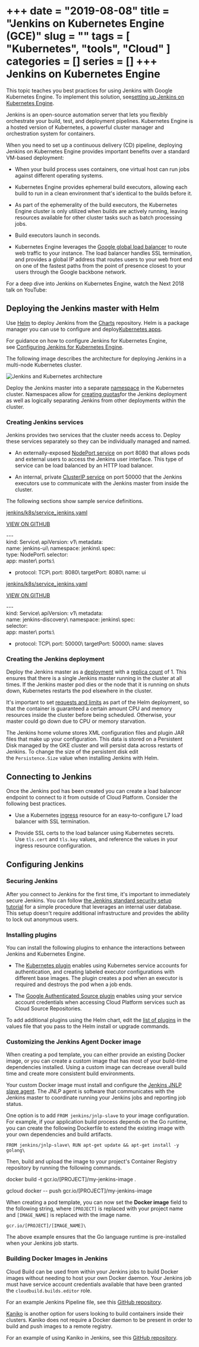 +++
date = "2019-08-08"
title = "Jenkins on Kubernetes Engine (GCE)"
slug = ""
tags = [
    "Kubernetes",
    "tools",
    "Cloud"
]
categories = []
series = []
+++
Jenkins on Kubernetes Engine
===========================

This topic teaches you best practices for using Jenkins with Google Kubernetes Engine. To implement this solution, see[setting up Jenkins on Kubernetes Engine](https://cloud.google.com/solutions/jenkins-on-kubernetes-engine-tutorial).

Jenkins is an open-source automation server that lets you flexibly orchestrate your build, test, and deployment pipelines. Kubernetes Engine is a hosted version of Kubernetes, a powerful cluster manager and orchestration system for containers.

When you need to set up a continuous delivery (CD) pipeline, deploying Jenkins on Kubernetes Engine provides important benefits over a standard VM-based deployment:

-   When your build process uses containers, one virtual host can run jobs against different operating systems.

-   Kubernetes Engine provides ephemeral build executors, allowing each build to run in a clean environment that's identical to the builds before it.

-   As part of the ephemerality of the build executors, the Kubernetes Engine cluster is only utilized when builds are actively running, leaving resources available for other cluster tasks such as batch processing jobs.

-   Build executors launch in seconds.

-   Kubernetes Engine leverages the [Google global load balancer](http://static.googleusercontent.com/media/research.google.com/en//pubs/archive/44824.pdf) to route web traffic to your instance. The load balancer handles SSL termination, and provides a global IP address that routes users to your web front end on one of the fastest paths from the point of presence closest to your users through the Google backbone network.

For a deep dive into Jenkins on Kubernetes Engine, watch the Next 2018 talk on YouTube:

Deploying the Jenkins master with Helm
--------------------------------------

Use [Helm](https://github.com/kubernetes/helm) to deploy Jenkins from the [Charts](https://github.com/kubernetes/charts) repository. Helm is a package manager you can use to configure and deploy[Kubernetes apps](https://hub.kubeapps.com/).

For guidance on how to configure Jenkins for Kubernetes Engine, see [Configuring Jenkins for Kubernetes Engine](https://cloud.google.com/solutions/configuring-jenkins-kubernetes-engine).

The following image describes the architecture for deploying Jenkins in a multi-node Kubernetes cluster.

![Jenkins and Kubernetes architecture](https://cloud.google.com/solutions/images/jenkins-kubernetes-architecture.svg)

Deploy the Jenkins master into a separate [namespace](http://kubernetes.io/docs/admin/namespaces/) in the Kubernetes cluster. Namespaces allow for [creating quotas](http://kubernetes.io/docs/admin/resourcequota/)for the Jenkins deployment as well as logically separating Jenkins from other deployments within the cluster.

### Creating Jenkins services

Jenkins provides two services that the cluster needs access to. Deploy these services separately so they can be individually managed and named.

-   An externally-exposed [NodePort service](http://kubernetes.io/docs/user-guide/services/#type-nodeport) on port 8080 that allows pods and external users to access the Jenkins user interface. This type of service can be load balanced by an HTTP load balancer.

-   An internal, private [ClusterIP service](http://kubernetes.io/docs/user-guide/services/#publishing-services---service-types) on port 50000 that the Jenkins executors use to communicate with the Jenkins master from inside the cluster.

The following sections show sample service definitions.

[jenkins/k8s/service_jenkins.yaml](https://github.com/GoogleCloudPlatform/continuous-deployment-on-kubernetes/blob/v1/jenkins/k8s/service_jenkins.yaml)

[VIEW ON GITHUB](https://github.com/GoogleCloudPlatform/continuous-deployment-on-kubernetes/blob/v1/jenkins/k8s/service_jenkins.yaml)

---\
 kind: Service\ apiVersion: v1\ metadata:\
 name: jenkins-ui\ namespace: jenkins\ spec:\
 type: NodePort\ selector:\
 app: master\ ports:\
 -  protocol: TCP\ port: 8080\ targetPort: 8080\ name: ui

[jenkins/k8s/service_jenkins.yaml](https://github.com/GoogleCloudPlatform/continuous-deployment-on-kubernetes/blob/v1/jenkins/k8s/service_jenkins.yaml)

[VIEW ON GITHUB](https://github.com/GoogleCloudPlatform/continuous-deployment-on-kubernetes/blob/v1/jenkins/k8s/service_jenkins.yaml)

---\
 kind: Service\ apiVersion: v1\ metadata:\
 name: jenkins-discovery\ namespace: jenkins\ spec:\
 selector:\
 app: master\ ports:\
 -  protocol: TCP\ port: 50000\ targetPort: 50000\ name: slaves

### Creating the Jenkins deployment

Deploy the Jenkins master as a [deployment](http://kubernetes.io/docs/user-guide/deployments) with a [replica count](http://kubernetes.io/docs/user-guide/replication-controller/#multiple-replicas) of 1. This ensures that there is a single Jenkins master running in the cluster at all times. If the Jenkins master pod dies or the node that it is running on shuts down, Kubernetes restarts the pod elsewhere in the cluster.

It's important to set [requests and limits](https://github.com/helm/charts/blob/28250ead2088bb36831864f43648d94dfee4f618/stable/jenkins/values.yaml#L42) as part of the Helm deployment, so that the container is guaranteed a certain amount CPU and memory resources inside the cluster before being scheduled. Otherwise, your master could go down due to CPU or memory starvation.

The Jenkins home volume stores XML configuration files and plugin JAR files that make up your configuration. This data is stored on a Persistent Disk managed by the GKE cluster and will persist data across restarts of Jenkins. To change the size of the persistent disk edit the `Persistence.Size` value when installing Jenkins with Helm.

Connecting to Jenkins
---------------------

Once the Jenkins pod has been created you can create a load balancer endpoint to connect to it from outside of Cloud Platform. Consider the following best practices.

-   Use a Kubernetes [ingress](http://kubernetes.io/docs/user-guide/ingress/#what-is-ingress) resource for an easy-to-configure L7 load balancer with SSL termination.

-   Provide SSL certs to the load balancer using Kubernetes secrets. Use `tls.cert` and `tls.key` values, and reference the values in your ingress resource configuration.

Configuring Jenkins
-------------------

### Securing Jenkins

After you connect to Jenkins for the first time, it's important to immediately secure Jenkins. You can follow [the Jenkins standard security setup tutorial](https://wiki.jenkins-ci.org/display/JENKINS/Standard+Security+Setup) for a simple procedure that leverages an internal user database. This setup doesn't require additional infrastructure and provides the ability to lock out anonymous users.

### Installing plugins

You can install the following plugins to enhance the interactions between Jenkins and Kubernetes Engine.

-   The [Kubernetes plugin](https://wiki.jenkins-ci.org/display/JENKINS/Kubernetes+Plugin) enables using Kubernetes service accounts for authentication, and creating labeled executor configurations with different base images. The plugin creates a pod when an executor is required and destroys the pod when a job ends.

-   The [Google Authenticated Source plugin](https://wiki.jenkins-ci.org/display/JENKINS/Google+Source+Plugin) enables using your service account credentials when accessing Cloud Platform services such as Cloud Source Repositories.

To add additional plugins using the Helm chart, edit the [list of plugins](https://github.com/helm/charts/blob/28250ead2088bb36831864f43648d94dfee4f618/stable/jenkins/values.yaml#L137) in the values file that you pass to the Helm install or upgrade commands.

### Customizing the Jenkins Agent Docker image

When creating a pod template, you can either provide an existing Docker image, or you can create a custom image that has most of your build-time dependencies installed. Using a custom image can decrease overall build time and create more consistent build environments.

Your custom Docker image must install and configure the [Jenkins JNLP slave agent](https://github.com/jenkinsci/docker-jnlp-slave). The JNLP agent is software that communicates with the Jenkins master to coordinate running your Jenkins jobs and reporting job status.

One option is to add `FROM jenkins/jnlp-slave` to your image configuration. For example, if your application build process depends on the Go runtime, you can create the following Dockerfile to extend the existing image with your own dependencies and build artifacts.

`FROM jenkins/jnlp-slave\
RUN apt-get update && apt-get install -y golang\
`

Then, build and upload the image to your project's Container Registry repository by running the following commands.

docker build -t gcr.io/[PROJECT]/my-jenkins-image .

gcloud docker -- push gcr.io/[PROJECT]/my-jenkins-image

When creating a pod template, you can now set the **Docker image** field to the following string, where `[PROJECT]` is replaced with your project name and `[IMAGE_NAME]` is replaced with the image name.

`gcr.io/[PROJECT]/[IMAGE_NAME]\
`

The above example ensures that the Go language runtime is pre-installed when your Jenkins job starts.

### Building Docker Images in Jenkins

Cloud Build can be used from within your Jenkins jobs to build Docker images without needing to host your own Docker daemon. Your Jenkins job must have service account credentials available that have been granted the `cloudbuild.builds.editor` role.

For an example Jenkins Pipeline file, see this [GitHub repository](https://github.com/GoogleCloudPlatform/continuous-deployment-on-kubernetes/blob/320bf7b11cc3f4f9d74fe26a173f886574e2ef2f/sample-app/Jenkinsfile#L51).

[Kaniko](https://github.com/GoogleContainerTools/kaniko) is another option for users looking to build containers inside their clusters. Kaniko does not require a Docker daemon to be present in order to build and push images to a remote registry.

For an example of using Kaniko in Jenkins, see this [GitHub repository](https://github.com/jenkinsci/kubernetes-plugin/blob/kubernetes-1.14.5/examples/kaniko-declarative.groovy).
